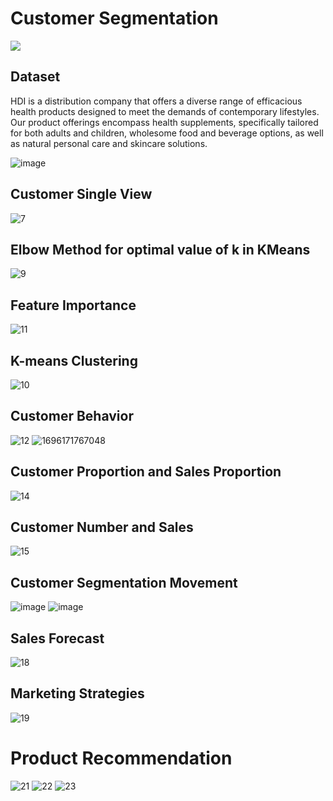 # Customer Segmentation
[![](https://img.shields.io/badge/-WordPress-green)](https://ssorawits.wordpress.com/2023/10/01/customer-segmentation-with-k-means-clustering/?fbclid=IwAR0u22Z1lhUqJb5vCoVyXoFPmy2drXsVSfUYyT5MmflDpYRWGDapYQefOHE)

## Dataset
HDI is a distribution company that offers a diverse range of efficacious health products designed to meet the demands of contemporary lifestyles. Our product offerings encompass health supplements, specifically tailored for both adults and children, wholesome food and beverage options, as well as natural personal care and skincare solutions.

![image](https://github.com/ssorawits/MADT_8101_CustomerAnalytics/assets/99993025/614a056b-646a-4abb-a83e-a92bcc32250c)

## Customer Single View
![7](https://github.com/ssorawits/MADT_8101_CustomerAnalytics/assets/99993025/41d274de-3652-464c-80dc-0771589b7035)

## Elbow Method for optimal value of k in KMeans
![9](https://github.com/ssorawits/MADT_8101_CustomerAnalytics/assets/99993025/184d424e-fec4-4c00-9db9-00fd6bef8ba8)

## Feature Importance
![11](https://github.com/ssorawits/MADT_8101_CustomerAnalytics/assets/99993025/c98744f3-0399-4a4c-aa92-5415ffe469fc)

## K-means Clustering
![10](https://github.com/ssorawits/MADT_8101_CustomerAnalytics/assets/99993025/71dd2406-6e81-4401-a224-b8fba288cad3)

## Customer Behavior
![12](https://github.com/ssorawits/MADT_8101_CustomerAnalytics/assets/99993025/4e31483e-8c6b-437c-87db-708419aa1fff)
![1696171767048](https://github.com/ssorawits/MADT_8101_CustomerAnalytics/assets/99993025/49571368-4cf7-4e71-8c3c-88d5e210c213)

## Customer Proportion and Sales Proportion
![14](https://github.com/ssorawits/MADT_8101_CustomerAnalytics/assets/99993025/0b7246d5-66a1-4d42-8d55-3193d0d683da)

## Customer Number and Sales
![15](https://github.com/ssorawits/MADT_8101_CustomerAnalytics/assets/99993025/3e1c4713-ff5e-43a8-8058-8cdcc2aa78b3)

## Customer Segmentation Movement
![image](https://github.com/ssorawits/MADT_8101_CustomerAnalytics/assets/99993025/3a9a8eef-07a4-435a-9539-82231b0b4c51)
![image](https://github.com/ssorawits/MADT_8101_CustomerAnalytics/assets/99993025/0004e75d-152b-4f4f-8301-07bbf596fcf8)

## Sales Forecast
![18](https://github.com/ssorawits/MADT_8101_CustomerAnalytics/assets/99993025/ad64fa05-3580-4182-9177-5b7b57c577c4)

## Marketing Strategies
![19](https://github.com/ssorawits/MADT_8101_CustomerAnalytics/assets/99993025/0fb2f804-4de2-45ba-99c3-9e6643294a19)

# Product Recommendation
![21](https://github.com/ssorawits/MADT_8101_CustomerAnalytics/assets/99993025/92bcc04b-c21a-494f-8653-78c9163db025)
![22](https://github.com/ssorawits/MADT_8101_CustomerAnalytics/assets/99993025/1a99b476-eb98-4f1e-8e19-9abdd31a65c2)
![23](https://github.com/ssorawits/MADT_8101_CustomerAnalytics/assets/99993025/b892ce8f-248c-40c4-9c99-e1f7e435896d)


